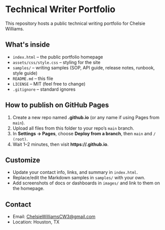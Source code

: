 # Technical Writer Portfolio

This repository hosts a public technical writing portfolio for Chelsie Williams.

## What's inside
- `index.html` – the public portfolio homepage
- `assets/css/style.css` – styling for the site
- `samples/` – writing samples (SOP, API guide, release notes, runbook, style guide)
- `README.md` – this file
- `LICENSE` – MIT (feel free to change)
- `.gitignore` – standard ignores

## How to publish on GitHub Pages
1. Create a new repo named **<your-username>.github.io** (or any name if using Pages from `main`).
2. Upload all files from this folder to your repo’s `main` branch.
3. In **Settings → Pages**, choose **Deploy from a branch**, then `main` and `/ (root)`.
4. Wait 1–2 minutes, then visit **https://<your-username>.github.io**.

## Customize
- Update your contact info, links, and summary in `index.html`.
- Replace/edit the Markdown samples in `samples/` with your own.
- Add screenshots of docs or dashboards in `images/` and link to them on the homepage.

## Contact
- Email: ChelsieWilliamsCW3@gmail.com
- Location: Houston, TX
